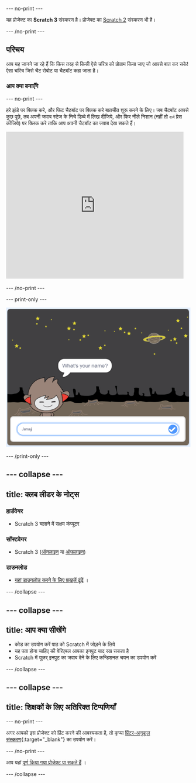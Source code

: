 --- no-print ---

यह प्रोजेक्ट का **Scratch 3** संस्करण है। प्रोजेक्ट का [Scratch 2](https://projects.raspberrypi.org/hi-IN/projects/chatbot-scratch2) संस्करण भी है।

--- /no-print ---

## परिचय

आप यह जानने जा रहे हैं कि किस तरह से किसी ऐसे चरित्र को प्रोग्राम किया जाए जो आपसे बात कर सके! ऐसा चरित्र जिसे चैट रोबोट या चैटबॉट कहा जाता है।

### आप क्या बनाएँगे

--- no-print ---

हरे झंडे पर क्लिक करे, और फिट चैटबॉट पर क्लिक करे बातचीत शुरू करने के लिए। जब चैटबॉट आपसे कुछ पूछे, तब अपनी जवाब स्टेज के निचे डिब्बे में लिख दीजिये, और फिर नीले निशान (नहीं तो `दर्ज` प्रेस कीजिये) पर क्लिक करे ताकि आप अपनी चैटबॉट का जवाब देख सकते हैं।

<div class="scratch-preview">
  <iframe allowtransparency="true" width="485" height="402" src="https://scratch.mit.edu/projects/embed/248864190/?autostart=false" 
  frameborder="0" scrolling="no"></iframe>
</div>

--- /no-print ---

--- print-only ---

![पूर्ण प्रोजेक्ट](images/chatbot-preview.png)

--- /print-only ---

--- collapse ---
---
title: क्लब लीडर के नोट्स
---

### हार्डवेयर

- Scratch 3 चलाने में सक्षम कंप्यूटर

### सॉफ्टवेयर

- Scratch 3 ([ऑनलाइन](https://rpf.io/scratchon) या [ऑफ़लाइन](https://rpf.io/scratchoff))

### डाउनलोड

- [यहां डाउनलोड करने के लिए फ़ाइलें ढूंढें](https://rpf.io/p/hi-IN/chatbot-go) ।

--- /collapse ---

--- collapse ---
---
title: आप क्या सीखेंगे
---

- कोड का उपयोग करें पाठ को Scratch में जोड़ने के लिये
- यह पता होना चाहिए की वेरिएबल आपका इनपुट याद रख सकता है
- Scratch में यूज़र् इनपुट का जवाब देने के लिए कन्डिशनल चयन का उपयोग करें

--- /collapse ---

--- collapse ---
---
title: शिक्षकों के लिए अतिरिक्त टिप्पणियाँ
---

--- no-print ---

अगर आपको इस प्रोजेक्ट को प्रिंट करने की आवश्यकता है, तो कृप्या [प्रिंटर-अनुकूल संस्करण](https://projects.raspberrypi.org/hi-IN/projects/chatbot/print){:target="_blank"} का उपयोग करें।

--- /no-print ---

आप यहां [पूर्ण किया गया प्रोजेक्ट पा सकते हैं](https://rpf.io/p/hi-IN/chatbot-get) ।

--- /collapse ---
